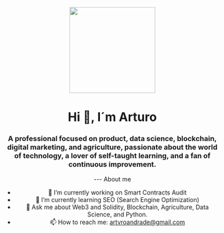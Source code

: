  <div id="header" align="center">
            <img src="https://media.giphy.com/media/L59aKIC2MFyfUfrz3n/giphy.gif" width="200" />
            <h1 align="center"> Hi 👋, I´m Arturo</h1>
            <h3 aling="center">A professional focused on product, data science, blockchain, digital marketing, and agriculture, 
                passionate about the world of technology, a lover of self-taught learning, and a fan of continuous improvement.</h3>
---
About me

- 🔭 I’m currently working on Smart Contracts Audit
- 🌱 I’m currently learning SEO (Search Engine Optimization)
- 💬 Ask me about Web3 and Solidity, Blockchain, Agriculture, Data Science, and Python.
- 📫 How to reach me: artvroandrade@gmail.com
